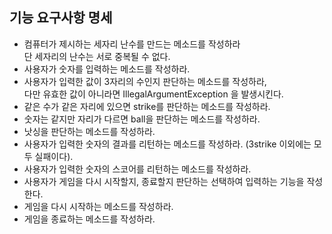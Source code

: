 ## 기능 요구사항 명세

- 컴퓨터가 제시하는 세자리 난수를 만드는 메소드를 작성하라  
단 세자리의 난수는 서로 중복될 수 없다.
- 사용자가 숫자를 입력하는 메소드를 작성하라.  
- 사용자가 입력한 값이 3자리의 수인지 판단하는 메소드를 작성하라,  
다만 유효한 값이 아니라면 IllegalArgumentException 을 발생시킨다.
- 같은 수가 같은 자리에 있으면 strike를 판단하는 메소드를 작성하라.
- 숫자는 같지만 자리가 다르면 ball을 판단하는 메소드를 작성하라.
- 낫싱을 판단하는 메소드를 작성하라.
- 사용자가 입력한 숫자의 결과를 리턴하는 메소드를 작성하라. (3strike 이외에는 모두 실패이다).
- 사용자가 입력한 숫자의 스코어를 리턴하는 메소드를 작성하라.
- 사용자가 게임을 다시 시작할지, 종료할지 판단하는 선택하여 입력하는 기능을 작성한다.
- 게임을 다시 시작하는 메소드를 작성하라.
- 게임을 종료하는 메소드를 작성하라.